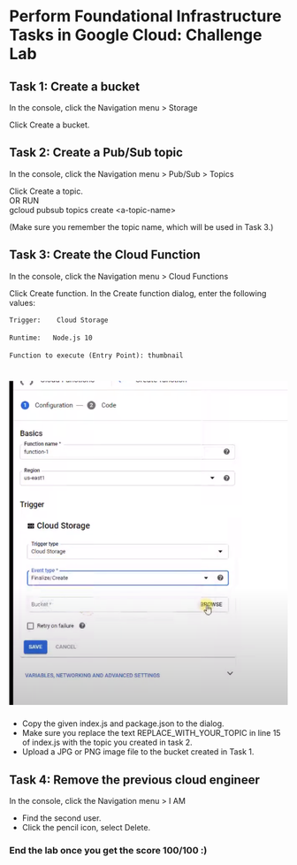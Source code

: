 # Perform Foundational Infrastructure Tasks in Google Cloud: Challenge Lab

## Task 1: Create a bucket

In the console, click the Navigation menu > Storage

Click Create a bucket.

## Task 2: Create a Pub/Sub topic

In the console, click the Navigation menu > Pub/Sub > Topics

Click Create a topic. \
OR RUN \
gcloud pubsub topics create \<a-topic-name>

(Make sure you remember the topic name, which will be used in Task 3.)

## Task 3: Create the Cloud Function

In the console, click the Navigation menu > Cloud Functions

Click Create function.
In the Create function dialog, enter the following values:

```
Trigger:    Cloud Storage

Runtime:   Node.js 10

Function to execute (Entry Point): thumbnail
```

# ![img2](./Assets/img2.png)

- Copy the given index.js and package.json to the dialog.
- Make sure you replace the text REPLACE_WITH_YOUR_TOPIC in line 15 of index.js with the topic you created in task 2.
- Upload a JPG or PNG image file to the bucket created in Task 1.

## Task 4: Remove the previous cloud engineer

In the console, click the Navigation menu > I AM

- Find the second user.
- Click the pencil icon, select Delete.

### End the lab once you get the score 100/100 :)
